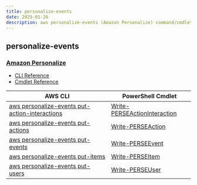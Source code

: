 ```yaml
---
title: personalize-events
date: 2025-01-26
description: aws personalize-events (Amazon Personalize) command/cmdlet list.
---
```


## personalize-events

### [Amazon Personalize](https://aws.amazon.com/personalize/)

* [CLI Reference](https://awscli.amazonaws.com/v2/documentation/api/latest/reference/personalize-events/index.html)
* [Cmdlet Reference](https://docs.aws.amazon.com/powershell/latest/reference/items/Amazon_Personalize_Events_cmdlets.html)

|AWS CLI|PowerShell Cmdlet|
|----|----|
|[aws personalize-events put-action-interactions](https://awscli.amazonaws.com/v2/documentation/api/latest/reference/personalize-events/put-action-interactions.html)|[Write-PERSEActionInteraction](https://docs.aws.amazon.com/powershell/latest/reference/items/Write-PERSEActionInteraction.html)|
|[aws personalize-events put-actions](https://awscli.amazonaws.com/v2/documentation/api/latest/reference/personalize-events/put-actions.html)|[Write-PERSEAction](https://docs.aws.amazon.com/powershell/latest/reference/items/Write-PERSEAction.html)|
|[aws personalize-events put-events](https://awscli.amazonaws.com/v2/documentation/api/latest/reference/personalize-events/put-events.html)|[Write-PERSEEvent](https://docs.aws.amazon.com/powershell/latest/reference/items/Write-PERSEEvent.html)|
|[aws personalize-events put-items](https://awscli.amazonaws.com/v2/documentation/api/latest/reference/personalize-events/put-items.html)|[Write-PERSEItem](https://docs.aws.amazon.com/powershell/latest/reference/items/Write-PERSEItem.html)|
|[aws personalize-events put-users](https://awscli.amazonaws.com/v2/documentation/api/latest/reference/personalize-events/put-users.html)|[Write-PERSEUser](https://docs.aws.amazon.com/powershell/latest/reference/items/Write-PERSEUser.html)|

